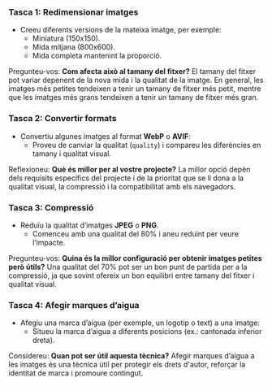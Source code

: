 ### **Tasca 1: Redimensionar imatges**
- Creeu diferents versions de la mateixa imatge, per exemple:
  - Miniatura (150x150).
  - Mida mitjana (800x600).
  - Mida completa mantenint la proporció.

Pregunteu-vos: **Com afecta això al tamany del fitxer?**
El tamany del fitxer pot variar depenent de la nova mida i la qualitat de la imatge. En general, les imatges més petites tendeixen a tenir un tamany de fitxer més petit, mentre que les imatges més grans tendeixen a tenir un tamany de fitxer més gran.

### **Tasca 2: Convertir formats**

- Convertiu algunes imatges al format **WebP** o **AVIF**:
  - Proveu de canviar la qualitat (`quality`) i compareu les diferències en tamany i qualitat visual.

Reflexioneu: **Què és millor per al vostre projecte?**
La millor opció depèn dels requisits específics del projecte i de la prioritat que se li dona a la qualitat visual, la compressió i la compatibilitat amb els navegadors.

### **Tasca 3: Compressió**

- Reduïu la qualitat d’imatges **JPEG** o **PNG**.
  - Comenceu amb una qualitat del 80% i aneu reduint per veure l’impacte.

Pregunteu-vos: **Quina és la millor configuració per obtenir imatges petites però útils?**
Una qualitat del 70% pot ser un bon punt de partida per a la compressió, ja que sovint ofereix un bon equilibri entre tamany del fitxer i qualitat visual.

### **Tasca 4: Afegir marques d’aigua**

- Afegiu una marca d’aigua (per exemple, un logotip o text) a una imatge:
  - Situeu la marca d’aigua a diferents posicions (ex.: cantonada inferior dreta).

Considereu: **Quan pot ser útil aquesta tècnica?**
Afegir marques d’aigua a les imatges és una tècnica útil per protegir els drets d'autor, reforçar la identitat de marca i promoure contingut.
